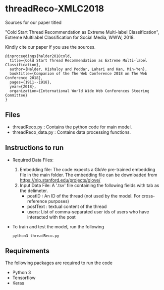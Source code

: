 # threadReco-XMLC2018

Sources for our paper titled 

"Cold Start Thread Recommendation as Extreme Multi-label Classification",  Extreme Multilabel Classification for Social Media, WWW, 2018.

Kindly cite our paper if you use the sources.

```
@inproceedings{halder2018cold,
  title={Cold Start Thread Recommendation as Extreme Multi-label Classification},
  author={Halder, Kishaloy and Poddar, Lahari and Kan, Min-Yen},
  booktitle={Companion of the The Web Conference 2018 on The Web Conference 2018},
  pages={1911--1918},
  year={2018},
  organization={International World Wide Web Conferences Steering Committee}
}
```

## Files

* threadReco.py : Contains the python code for main model.
* threadReco_data.py : Contains data processing functions. 

## Instructions to run

* Required Data Files: 
  1) Embedding file: The code expects a GloVe pre-trained embedding file in the main folder. The embedding file can be downloaded from https://nlp.stanford.edu/projects/glove/
  2) Input Data File: A '.tsv' file containing the following fields with tab as the delimeter.
      * postID : An ID of the thread (not used by the model. For cross-reference purposes)
      * postText : textual content of the thread
      * users: List of comma-separated user ids of users who have interacted with the post

* To train and test the model, run the following

      python3 threadReco.py
    
 ## Requirements
 
 The following packages are required to run the code
 
 * Python 3
 * Tensorflow
 * Keras
 
 
